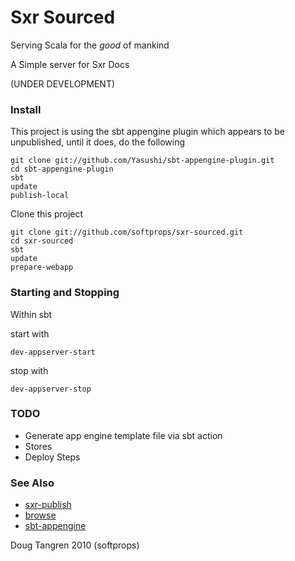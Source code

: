 # Sxr Sourced

Serving Scala for the _good_ of mankind

A Simple server for Sxr Docs

(UNDER DEVELOPMENT)

### Install

This project is using the sbt appengine plugin which appears to be unpublished, until it does, do the following

    git clone git://github.com/Yasushi/sbt-appengine-plugin.git
    cd sbt-appengine-plugin
    sbt
    update
    publish-local
    
Clone this project

    git clone git://github.com/softprops/sxr-sourced.git
    cd sxr-sourced
    sbt
    update
    prepare-webapp
    
### Starting and Stopping

Within sbt

start with

    dev-appserver-start

stop with

    dev-appserver-stop

### TODO 

* Generate app engine template file via sbt action
* Stores
* Deploy Steps

### See Also
* [sxr-publish](http://github.com/n8han/sxr-publish)
* [browse](http://github.com/harrah/browse)
* [sbt-appengine](http://github.com/Yasushi/sbt-appengine-plugin)

Doug Tangren 2010 (softprops)